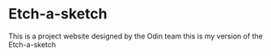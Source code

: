 # Etch-a-sketch
This is a project website designed by the Odin team
this is my version of the Etch-a-sketch
